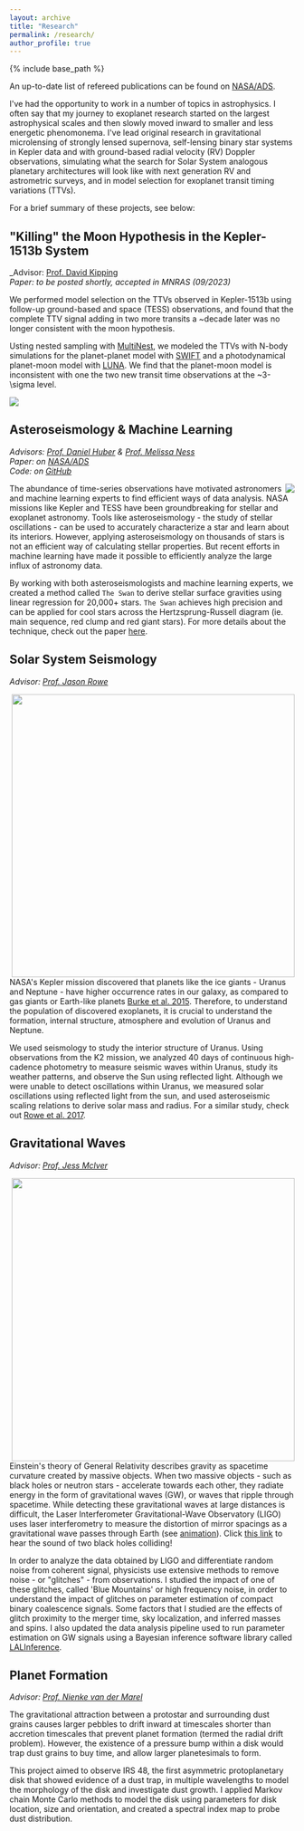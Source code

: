 ```yaml
---
layout: archive
title: "Research"
permalink: /research/
author_profile: true
---
```


{% include base_path %}

An up-to-date list of refereed publications can be found on [NASA/ADS]([https://ui.adsabs.harvard.edu/search/q=orcid%3A0000-0001-6180-8482&sort=date%20desc%2C%20bibcode%20desc&p_=0](https://ui.adsabs.harvard.edu/search/filter_property_fq_property=AND&filter_property_fq_property=property%3A%22refereed%22&fq=%7B!type%3Daqp%20v%3D%24fq_property%7D&fq_property=(property%3A%22refereed%22)&q=%20author%3A%22yahalomi%2C%20d%22&sort=date%20desc%2C%20bibcode%20desc&p_=0)). 

I've had the opportunity to work in a number of topics in astrophysics. I often say that my journey to exoplanet research started on the largest astrophysical scales and then slowly moved inward to smaller and less energetic phenomonema. I've lead original research in gravitational microlensing of strongly lensed supernova, self-lensing binary star systems in Kepler data and with ground-based radial velocity (RV) Doppler observations, simulating what the search for Solar System analogous planetary architectures will look like with next generation RV and astrometric surveys, and in model selection for exoplanet transit timing variations (TTVs). <br>

For a brief summary of these projects, see below:

## "Killing" the Moon Hypothesis in the Kepler-1513b System
_Advisor: [Prof. David Kipping](http://davidkipping.co.uk/) <br>
_Paper: to be posted shortly, accepted in MNRAS (09/2023)_<br>

We performed model selection on the TTVs observed in Kepler-1513b using follow-up ground-based and space (TESS) observations, and found that the complete TTV signal adding in two more transits a ~decade later was no longer consistent with the moon hypothesis. <br>

Usting nested sampling with [MultiNest](https://github.com/JohannesBuchner/MultiNest), we modeled the TTVs with N-body simulations for the planet-planet model with [SWIFT](https://www.boulder.swri.edu/~hal/swift.html) and a photodynamical planet-moon model with [LUNA](https://arxiv.org/abs/1105.3499). We find that the planet-moon model is inconsistent with one the two new transit time observations at the ~3-\sigma level. <br>

<img align="center" src="../images/astero.gif">

## Asteroseismology & Machine Learning
_Advisors: [Prof. Daniel Huber](http://www.ifa.hawaii.edu/~dhuber/) & [Prof. Melissa Ness](http://user.astro.columbia.edu/~mkness/Home.html)_ <br>
_Paper: on [NASA/ADS](https://ui.adsabs.harvard.edu/abs/2021AJ....161..170S/abstract)_<br>
_Code: on [GitHub](https://github.com/MaryumSayeed/TheSwan)_

<img align="right" src="../images/astero.gif">

The abundance of time-series observations have motivated astronomers and machine learning experts to find efficient ways of data analysis. NASA missions like Kepler and TESS have been groundbreaking for stellar and exoplanet astronomy. Tools like asteroseismology - the study of stellar oscillations - can be used to accurately characterize a star and learn about its interiors. However, applying asteroseismology on thousands of stars is not an efficient way of calculating stellar properties. But recent efforts in machine learning have made it possible to efficiently analyze the large influx of astronomy data.

By working with both asteroseismologists and machine learning experts, we created a method called `The Swan` to derive stellar surface gravities using linear regression for 20,000+ stars. `The Swan` achieves high precision and can be applied for cool stars across the Hertzsprung-Russell diagram (ie. main sequence, red clump and red giant stars). For more details about the technique, check out the paper [here](https://ui.adsabs.harvard.edu/abs/2021AJ....161..170S/abstract).

<!-- ![astero](../images/astero.gif) -->

## Solar System Seismology
_Advisor: [Prof. Jason Rowe](https://physics.ubishops.ca/exoplanets/Jason_Rowe_cv.html)_ <br>

<img align="right" src="../images/uranus.gif" width=500>

NASA's Kepler mission discovered that planets like the ice giants - Uranus and Neptune - have higher occurrence rates in our galaxy, as compared to gas giants or Earth-like planets [Burke et al. 2015](https://ui.adsabs.harvard.edu/abs/2015ApJ...809....8B/abstract). Therefore, to understand the population of discovered exoplanets, it is crucial to understand the formation, internal structure, atmosphere and evolution of Uranus and Neptune.

We used seismology to study the interior structure of Uranus. Using observations from the K2 mission, we analyzed 40 days of continuous high-cadence photometry to measure seismic waves within Uranus, study its weather patterns, and observe the Sun using reflected light. Although we were unable to detect oscillations within Uranus, we measured solar oscillations using reflected light from the sun, and used asteroseismic scaling relations to derive solar mass and radius. For a similar study, check out [Rowe et al. 2017](https://ui.adsabs.harvard.edu/abs/2017AJ....153..149R/abstract).

## Gravitational Waves
_Advisor: [Prof. Jess McIver](https://phas.ubc.ca/users/jess-mciver)_ <br>

<img align="right" src="../images/gw.gif" width=500>

Einstein's theory of General Relativity describes gravity as spacetime curvature created by massive objects. When two massive objects - such as black holes or neutron stars - accelerate towards each other, they radiate energy in the form of gravitational waves (GW), or waves that ripple through spacetime. While detecting these gravitational waves at large distances is difficult, the Laser Interferometer Gravitational-Wave Observatory (LIGO) uses laser interferometry to measure the distortion of mirror spacings as a gravitational wave passes through Earth (see [animation](https://www.ligo.caltech.edu/video/ligo20160211v6)). Click [this link](https://www.ligo.caltech.edu/video/ligo20160211v2) to hear the sound of two black holes colliding!

In order to analyze the data obtained by LIGO and differentiate random noise from coherent signal, physicists use extensive methods to remove noise - or "glitches" - from observations. I studied the impact of one of these glitches, called 'Blue Mountains' or high frequency noise, in order to understand the impact of glitches on parameter estimation of compact binary coalescence signals. Some factors that I studied are the effects of glitch proximity to the merger time, sky localization, and inferred masses and spins. I also updated the data analysis pipeline used to run parameter estimation on GW signals using a Bayesian inference software library called [LALInference](https://ui.adsabs.harvard.edu/abs/2015PhRvD..91d2003V/abstract).


## Planet Formation
_Advisor: [Prof. Nienke van der Marel](http://www.nienkevandermarel.com/)_ <br>

The gravitational attraction between a protostar and surrounding dust grains causes larger pebbles to drift inward at timescales shorter than accretion timescales that prevent planet formation (termed the radial drift problem). However, the existence of a pressure bump within a disk would trap dust grains to buy time, and allow larger planetesimals to form.

This project aimed to observe IRS 48, the first asymmetric protoplanetary disk that showed evidence of a dust trap, in multiple wavelengths to model the morphology of the disk and investigate dust growth. I applied Markov chain Monte Carlo methods to model the disk using parameters for disk location, size and orientation, and created a spectral index map to probe dust distribution.


